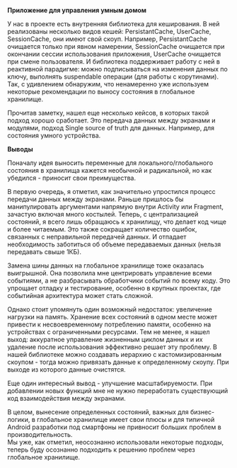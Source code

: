 **Приложение для управления умным домом**

У нас в проекте есть внутренняя библиотека для кеширования. В ней реализованы несколько видов кешей: PersistantCache, UserCache, SessionCache, они имеют свой скоуп. Например, PersistantCache очищается только при явном намерении, SessionCache очищается при окончании сессии использования приложения, UserCache очищается при смене пользователя.
И библиотека поддерживает работу с ней в реактивной парадигме: можно подписываться на изменения данных по ключу, выполнять suspendable операции (для работы с корутинами).
Так, с удивлением обнаружим, что ненамеренно уже используем некоторые рекомендации по выносу состояния в глобальное хранилище.

Прочитав заметку, нашел еще несколько кейсов, в которых такой подход хорошо сработает. 
Это передача данных между экранами и модулями, подход Single source of truth для данных. Например, для состояния умного устройства.

**Выводы**

Поначалу идея выносить переменные для локального/глобального состояния в хранилища кажется необычной и радикальной, но как убедился - приносит свои преимущества.

В первую очередь, я отметил, как значительно упростился процесс передачи данных между экранами. Раньше пришлось бы манипулировать аргументами напрямую внутри Activity или Fragment, зачастую включая много костылей. 
Теперь, с централизацией состояний, я всего лишь обращаюсь к хранилищу, что делает код чище и более читаемым. 
Это также сокращает количество ошибок, связанных с неправильной передачей данных. И отпадает необходимость заботиться об объеме передаваемых данных (нельзя передавать свыше 1КБ).

Замена шины данных на глобальное хранилище тоже оказалась выигрышной. Она позволила мне центрировать управление всеми событиями, а не разбрасывать обработчики событий по всему коду. Это упрощает отладку и тестирование, особенно в крупных проектах, где событийная архитектура может стать сложной.

Однако стоит упомянуть один возможный недостаток: увеличение нагрузки на память. 
Хранение всех состояний в одном месте может привести к несвоевременному потреблению памяти, особенно на устройствах с ограниченными ресурсами. 
Тем не менее, я нашел выход: аккуратное управление жизненным циклом данных и их удаление после использования эффективно решает эту проблему.
В нашей библиотеке можно создавать иерархию с кастомизированным скоупом - тогда можно привязать данные к определенному скоупу. При выходе из которого данные очистятся.

Еще один интересный вывод - улучшение масштабируемости. 
При добавлении новых функций мне не нужно переработать существующий код взаимодействия между экранами.

В целом, вынесение определенных состояний, важных для бизнес-логики, в глобальное хранилище имеет свои плюсы и для типичной Android разработки под смартфоны не привносит больших проблем в производительность.   
Мы уже, как отметил, неосознанно использовали некоторые подходы, теперь буду осознанно подходить к решению проблем через глобальное хранилище.